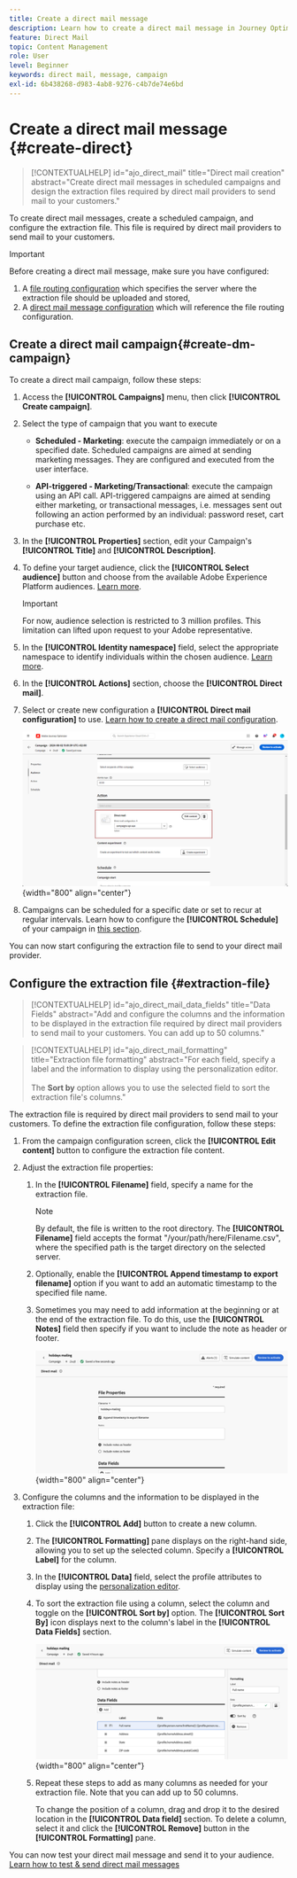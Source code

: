 ```yaml
---
title: Create a direct mail message
description: Learn how to create a direct mail message in Journey Optimizer
feature: Direct Mail
topic: Content Management
role: User
level: Beginner
keywords: direct mail, message, campaign
exl-id: 6b438268-d983-4ab8-9276-c4b7de74e6bd
---
```

# Create a direct mail message {#create-direct}

>[!CONTEXTUALHELP]
>id="ajo_direct_mail"
>title="Direct mail creation"
>abstract="Create direct mail messages in scheduled campaigns and design the extraction files required by direct mail providers to send mail to your customers."

To create direct mail messages, create a scheduled campaign, and configure the extraction file. This file is required by direct mail providers to send mail to your customers.

>[!IMPORTANT]
>
>Before creating a direct mail message, make sure you have configured:
>
>1. A [file routing configuration](../direct-mail/direct-mail-configuration.md#file-routing-configuration) which specifies the server where the extraction file should be uploaded and stored,
>1. A [direct mail message configuration](../direct-mail/direct-mail-configuration.md#direct-mail-surface) which will reference the file routing configuration.


## Create a direct mail campaign{#create-dm-campaign}

To create a direct mail campaign, follow these steps:

1. Access the **[!UICONTROL Campaigns]** menu, then click **[!UICONTROL Create campaign]**.

1. Select the type of campaign that you want to execute

    * **Scheduled - Marketing**: execute the campaign immediately or on a specified date. Scheduled campaigns are aimed at sending marketing messages. They are configured and executed from the user interface.

    * **API-triggered - Marketing/Transactional**: execute the campaign using an API call. API-triggered campaigns are aimed at sending either marketing, or transactional messages, i.e. messages sent out following an action performed by an individual: password reset, cart purchase etc.

1. In the **[!UICONTROL Properties]** section, edit your Campaign's **[!UICONTROL Title]** and **[!UICONTROL Description]**.

1. To define your target audience, click the **[!UICONTROL Select audience]** button and choose from the available Adobe Experience Platform audiences. [Learn more](../audience/about-audiences.md).

   >[!IMPORTANT]
   >
   >For now, audience selection is restricted to 3 million profiles. This limitation can lifted upon request to your Adobe representative.

1. In the **[!UICONTROL Identity namespace]** field, select the appropriate namespace to identify individuals within the chosen audience. [Learn more](../event/about-creating.md#select-the-namespace).

1. In the **[!UICONTROL Actions]** section, choose the **[!UICONTROL Direct mail]**.

1. Select or create new configuration a **[!UICONTROL Direct mail configuration]** to use. [Learn how to create a direct mail configuration](direct-mail-configuration.md#direct-mail-surface).

   ![](assets/direct-mail-campaign.png){width="800" align="center"}

1. Campaigns can be scheduled for a specific date or set to recur at regular intervals. Learn how to configure the **[!UICONTROL Schedule]** of your campaign in [this section](../campaigns/create-campaign.md#schedule). 
    
You can now start configuring the extraction file to send to your direct mail provider.

## Configure the extraction file {#extraction-file}

>[!CONTEXTUALHELP]
>id="ajo_direct_mail_data_fields"
>title="Data Fields"
>abstract="Add and configure the columns and the information to be displayed in the extraction file required by direct mail providers to send mail to your customers. You can add up to 50 columns."

>[!CONTEXTUALHELP]
>id="ajo_direct_mail_formatting"
>title="Extraction file formatting"
>abstract="For each field, specify a label and the information to display using the personalization editor. <br/><br/> The <b>Sort by</b> option allows you to use the selected field to sort the extraction file's columns."

The extraction file is required by direct mail providers to send mail to your customers. To define the extraction file configuration, follow these steps:

1. From the campaign configuration screen, click the **[!UICONTROL Edit content]** button to configure the extraction file content.

1. Adjust the extraction file properties:

   1. In the **[!UICONTROL Filename]** field, specify a name for the extraction file.

      >[!NOTE]
      >
      >By default, the file is written to the root directory. The **[!UICONTROL Filename]** field accepts the format "/your/path/here/Filename.csv", where the specified path is the target directory on the selected server. <!--TBC if for SFTP and Azure only, or for all servers including S3-->

   1. Optionally, enable the **[!UICONTROL Append timestamp to export filename]** option if you want to add an automatic timestamp to the specified file name.

   1. Sometimes you may need to add information at the beginning or at the end of the extraction file. To do this, use the **[!UICONTROL Notes]** field then specify if you want to include the note as header or footer.

      ![](assets/direct-mail-properties.png){width="800" align="center"}

1. Configure the columns and the information to be displayed in the extraction file:

   1. Click the **[!UICONTROL Add]** button to create a new column.

   1. The **[!UICONTROL Formatting]** pane displays on the right-hand side, allowing you to set up the selected column. Specify a **[!UICONTROL Label]** for the column.
   
   1. In the **[!UICONTROL Data]** field, select the profile attributes to display using the [personalization editor](../personalization/personalization-build-expressions.md).

   1. To sort the extraction file using a column, select the column and toggle on the **[!UICONTROL Sort by]** option. The **[!UICONTROL Sort By]** icon displays next to the column's label in the **[!UICONTROL Data Fields]** section.

      ![](assets/direct-mail-content.png){width="800" align="center"}

   1. Repeat these steps to add as many columns as needed for your extraction file. Note that you can add up to 50 columns.

      To change the position of a column, drag and drop it to the desired location in the **[!UICONTROL Data field]** section. To delete a column, select it and click the **[!UICONTROL Remove]** button in the **[!UICONTROL Formatting]** pane.

You can now test your direct mail message and send it to your audience. [Learn how to test & send direct mail messages](test-send-direct-mail.md)

